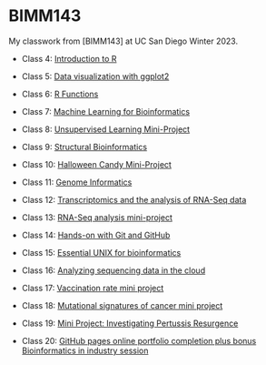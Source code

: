 # BIMM143

My classwork from [BIMM143] at UC San Diego Winter 2023. 

- Class 4: [Introduction to R](https://github.com/briwanna/bimm143_github/blob/main/Class04/class04.pdf)

- Class 5: [Data visualization with ggplot2](https://github.com/briwanna/bimm143_github/blob/main/class05/class05.qmd)

- Class 6: [R Functions](https://github.com/briwanna/bimm143_github/blob/main/class06/class06.qmd)

- Class 7: [Machine Learning for Bioinformatics](https://github.com/briwanna/bimm143_github/blob/main/class07/class07.qmd)

- Class 8: [Unsupervised Learning Mini-Project](https://github.com/briwanna/bimm143_github/blob/main/Class%2008/Class%208_Mini%20Project.qmd)

- Class 9: [Structural Bioinformatics](https://github.com/briwanna/bimm143_github/blob/main/Class9/Class09.qmd)

- Class 10: [Halloween Candy Mini-Project](https://github.com/briwanna/bimm143_github/blob/main/Class10/class10.qmd)

- Class 11: [Genome Informatics](https://github.com/briwanna/bimm143_github/blob/main/Class11/class11.qmd)

- Class 12: [Transcriptomics and the analysis of RNA-Seq data](https://github.com/briwanna/bimm143_github/blob/main/Class%2012/class12.qmd)

- Class 13: [RNA-Seq analysis mini-project]()

- Class 14: [Hands-on with Git and GitHub]()

- Class 15: [Essential UNIX for bioinformatics]()

- Class 16: [Analyzing sequencing data in the cloud]()

- Class 17: [Vaccination rate mini project]()

- Class 18: [Mutational signatures of cancer mini project]()

- Class 19: [Mini Project: Investigating Pertussis Resurgence]()

- Class 20: [GitHub pages online portfolio completion plus bonus Bioinformatics in industry session]()








